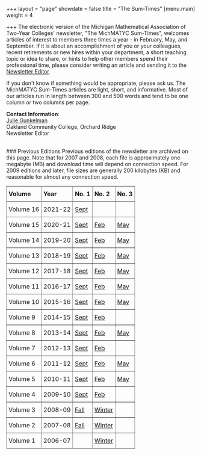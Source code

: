 +++
layout = "page"
showdate = false
title = "The Sum-Times"
[menu.main]
weight = 4

+++
The electronic version of the Michigan Mathematical Association of Two-Year Colleges' newsletter, "The MichMATYC Sum-Times", welcomes articles of interest to members three times a year - in February, May, and September. If it is about an accomplishment of you or your colleagues, recent retirements or new hires within your department, a short teaching topic or idea to share, or hints to help other members spend their professional time, please consider writing an article and sending it to the [Newsletter Editor](mailto:newsletter@michmatyc.org).

If you don't know if something would be appropriate, please ask us. The MichMATYC Sum-Times articles are light, short, and informative. Most of our articles run in length between 300 and 500 words and tend to be one column or two columns per page.

**Contact Information**:<br/>[Julie Gunkelman](mailto:newsletter@michmatyc.org)<br/>
Oakland Community College, Orchard Ridge<br/>
Newsletter Editor

<br/>
### Previous Editions
Previous editions of the newsletter are archived on this page. Note that for 2007 and 2008, each file is approximately one megabyte (MB) and download time will depend on connection speed. For 2009 editions and later, file sizes are generally 200 kilobytes (KB) and reasonable for almost any connection speed.

<style type="text/css">

.tg  {border-collapse:collapse;border-spacing:0;}

.tg td{padding:10px 5px;border-style:solid;border-width:1px;overflow:hidden;word-break:normal;border-color:black;}

.tg th{font-weight:normal;padding:10px 5px;border-style:solid;border-width:1px;overflow:hidden;word-break:normal;border-color:black;}

.tg .tg-c3ow{border-color:inherit;text-align:left;vertical-align:top}

</style>

<table class="tg">

<tr>

<th class="tg-c3ow"><b>Volume</b></th>

<th class="tg-c3ow"><b>Year</b></th>

<th class="tg-c3ow"><b>No. 1</b></th>

<th class="tg-c3ow"><b>No. 2</b></th>

<th class="tg-c3ow"><b>No. 3</b></th>

</tr>
  
<tr>

<td class="tg-c3ow">Volume 16</td>

<td class="tg-c3ow">2021-22</td>

<td class="tg-c3ow"><a href="/uploads/MichMatycNewsletterSept2021.pdf" target="_blank">Sept</a></td>

<td class="tg-c3ow"></td>

<td class="tg-c3ow"></td>

</tr>

<tr>

<td class="tg-c3ow">Volume 15</td>

<td class="tg-c3ow">2020-21</td>

<td class="tg-c3ow"><a href="/uploads/MichMatycNewsletterSept2020.pdf" target="_blank">Sept</a></td>

<td class="tg-c3ow"><a href="/uploads/MichMatycNewsletterFebruary2021.pdf" target="_blank">Feb</a></td>

<td class="tg-c3ow"><a href="/uploads/MichMatycNewsletterMay2021.pdf" target="_blank">May</a></td>

</tr>

<tr>

<td class="tg-c3ow">Volume 14</td>

<td class="tg-c3ow">2019-20</td>

<td class="tg-c3ow"><a href="/uploads/MichMatycNewsletterSept2019.pdf" target="_blank">Sept</a></td>

<td class="tg-c3ow"><a href="/uploads/MichMatycNewsletterFebruary2020.pdf" target="_blank">Feb</a></td>

<td class="tg-c3ow"><a href="/uploads/MichMatycNewsletterMay2020.pdf" target="_blank">May</a></td>

</tr>

<tr>

<td class="tg-c3ow">Volume 13</td>

<td class="tg-c3ow">2018-19</td>

<td class="tg-c3ow"><a href="/uploads/MichMatycNewsletterSept2018.pdf" target="_blank">Sept</a></td>

<td class="tg-c3ow"><a href="/uploads/MichMatycNewsletterFebruary2019.pdf" target="_blank">Feb</a></td>

<td class="tg-c3ow"><a href="/uploads/MichMatycNewsletterMay2019.pdf" target="_blank">May</a></td>

</tr>

<tr>

<td class="tg-c3ow">Volume 12</td>

<td class="tg-c3ow">2017-18</td>

<td class="tg-c3ow"><a href="/uploads/MichMatycNewsletterSept2017.pdf" target="_blank">Sept</a></td>

<td class="tg-c3ow"><a href="/uploads/MichMatycNewsletterFebruary2018.pdf" target="_blank">Feb</a></td>

<td class="tg-c3ow"><a href="/uploads/MichMatycNewsletterMay2018.pdf" target="_blank">May</a></td>

</tr>

<tr>

<td class="tg-c3ow">Volume 11</td>

<td class="tg-c3ow">2016-17</td>

<td class="tg-c3ow"><a href="/uploads/MichMATYCSept16.pdf" target="_blank">Sept</a></td>

<td class="tg-c3ow"><a href="/uploads/MichMatycNewsletterFebruary2017.pdf" target="_blank">Feb</a></td>

<td class="tg-c3ow"><a href="/uploads/MichMatycNewsletterMay2017.pdf" target="_blank">May</a></td>

</tr>

<tr>

<td class="tg-c3ow">Volume 10</td>

<td class="tg-c3ow">2015-16</td>

<td class="tg-c3ow"><a href="/uploads/MichMATYCSept15.pdf" target="_blank">Sept</a></td>

<td class="tg-c3ow"><a href="/uploads/MichMatycNewsletterFebruary2016.pdf" target="_blank">Feb</a></td>

<td class="tg-c3ow"><a href="/uploads/MichMATYCMay16.pdf" target="_blank">May</a></td>

</tr>

<tr>

<td class="tg-c3ow">Volume 9</td>

<td class="tg-c3ow">2014-15</td>

<td class="tg-c3ow"><a href="/uploads/MichMatycNewsletterSept2014.pdf" target="_blank">Sept</a></td>

<td class="tg-c3ow"><a href="/uploads/MichMatycNewsletterFebruary2015.pdf" target="_blank">Feb</a></td>

<td class="tg-c3ow"></td>

</tr>

<tr>

<td class="tg-c3ow">Volume 8</td>

<td class="tg-c3ow">2013-14</td>

<td class="tg-c3ow"><a href="/uploads/MichMatycNewsletterSeptember 2013.pdf" target="_blank">Sept</a></td>

<td class="tg-c3ow"><a href="/uploads/MichMatycNewsletterFeb2014.pdf" target="_blank">Feb</a></td>

<td class="tg-c3ow"><a href="/uploads/MichMatycNewsletterMay2014.pdf" target="_blank">May</a></td>

</tr>

<tr>

<td class="tg-c3ow">Volume 7</td>

<td class="tg-c3ow">2012-13</td>

<td class="tg-c3ow"><a href="/uploads/Sept 2012 MichMATYC Newsletter.pdf" target="_blank">Sept</a></td>

<td class="tg-c3ow"><a href="/uploads/MichMATYCNewsletterFebruary_2013.pdf" target="_blank">Feb</a></td>

<td class="tg-c3ow"></td>

</tr>

<tr>

<td class="tg-c3ow">Volume 6</td>

<td class="tg-c3ow">2011-12</td>

<td class="tg-c3ow"><a href="/uploads/Sept2011MichMATYCnewsletter.pdf" target="_blank">Sept</a></td>

<td class="tg-c3ow"><a href="/uploads/Feb 2012 MichMATYC Newsletter.pdf" target="_blank">Feb</a></td>

<td class="tg-c3ow"><a href="/uploads/May 2012 MichMATYC Newsletter.pdf" target="_blank">May</a></td>

</tr>

<tr>

<td class="tg-c3ow">Volume 5</td>

<td class="tg-c3ow">2010-11</td>

<td class="tg-c3ow"><a href="/uploads/Sept2010MichMATYCnewsletter.pdf" target="_blank">Sept</a></td>

<td class="tg-c3ow"><a href="/uploads/Feb2011MichMATYCNewsletter.pdf" target="_blank">Feb</a></td>

<td class="tg-c3ow"><a href="/uploads/May2011MichMATYCNewsletter.pdf" target="_blank">May</a></td>

</tr>

<tr>

<td class="tg-c3ow">Volume 4</td>

<td class="tg-c3ow">2009-10</td>

<td class="tg-c3ow"><a href="/uploads/Sept2009MichMATYCnewsletter.pdf" target="_blank">Sept</a></td>

<td class="tg-c3ow"><a href="/uploads/Feb2010MichMATYCnewsletter.pdf" target="_blank">Feb</a></td>

<td class="tg-c3ow"></td>

</tr>

<tr>

<td class="tg-c3ow">Volume 3</td>

<td class="tg-c3ow">2008-09</td>

<td class="tg-c3ow"><a href="/uploads/FA2008newsletter.pdf" target="_blank">Fall</a></td>

<td class="tg-c3ow"><a href="/uploads/March2009MichMATYCnewsletter.pdf" target="_blank">Winter</a></td>

<td class="tg-c3ow"></td>

</tr>

<tr>

<td class="tg-c3ow">Volume 2</td>

<td class="tg-c3ow">2007-08</td>

<td class="tg-c3ow"><a href="/uploads/FA2007newsletter.pdf" target="_blank">Fall</a></td>

<td class="tg-c3ow"><a href="/uploads/WI2008newsletter.pdf" target="_blank">Winter</a></td>

<td class="tg-c3ow"></td>

</tr>

<tr>

<td class="tg-c3ow">Volume 1</td>

<td class="tg-c3ow">2006-07</td>

<td class="tg-c3ow"></td>

<td class="tg-c3ow"><a href="/uploads/WI2007newsletter.pdf" target="_blank">Winter</a></td>

<td class="tg-c3ow"></td>

</tr>

</table>
